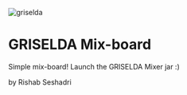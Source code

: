 ![griselda](https://user-images.githubusercontent.com/43252479/197930503-43266483-a8e9-4860-b63f-2cd2a0a51b7f.png)


# GRISELDA Mix-board

Simple mix-board!
Launch the GRISELDA Mixer jar :)

by Rishab Seshadri
